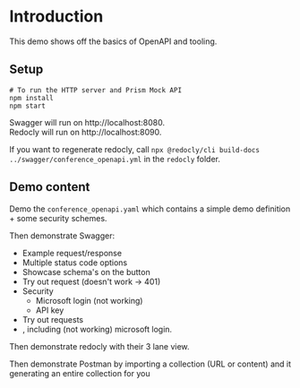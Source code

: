 # Introduction
This demo shows off the basics of OpenAPI and tooling.

## Setup
```
# To run the HTTP server and Prism Mock API
npm install
npm start
```

Swagger will run on http://localhost:8080.  
Redocly will run on http://localhost:8090.

If you want to regenerate redocly, call `npx @redocly/cli build-docs ../swagger/conference_openapi.yml` in the `redocly` folder.

## Demo content
Demo the `conference_openapi.yaml` which contains a simple demo definition + some security schemes.

Then demonstrate Swagger:

- Example request/response
- Multiple status code options
- Showcase schema's on the button
- Try out request (doesn't work -> 401)
- Security
  - Microsoft login (not working)
  - API key
- Try out requests
- , including (not working) microsoft login.

Then demonstrate redocly with their 3 lane view.

Then demonstrate Postman by importing a collection (URL or content) and it generating an entire collection for you